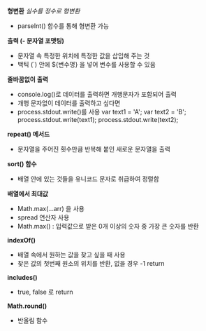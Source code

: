 **형변환**
*실수를 정수로 형변환*

- parseInt() 함수를 통해 형변환 가능

**출력 (- 문자열 포맷팅)**
- 문자열 속 특정한 위치에 특정한 값을 삽입해 주는 것
- 백틱 (`) 안에 ${변수명} 을 넣어 변수를 사용할 수 있음

**줄바꿈없이 출력**
- console.log()로 데이터를 출력하면 개행문자가 포함되어 출력
- 개행 문자없이 데이터를 출력하고 싶다면
- process.stdout.write()를 사용
var text1 = 'A';
var text2 = 'B';
process.stdout.write(text1);
process.stdout.write(text2);

**repeat() 메서드**
- 문자열을 주어진 횟수만큼 반복해 붙인 새로운 문자열을 출력

**sort() 함수**
- 배열 안에 있는 것들을 유니코드 문자로 취급하여 정렬함

**배열에서 최대값**
- Math.max(...arr) 을 사용
- spread 연산자 사용
- Math.max() : 입력값으로 받은 0개 이상의 숫자 중 가장 큰 숫자를 반환

**indexOf()**
- 배열 속에서 원하는 값을 찾고 싶을 때 사용
- 찾은 값의 첫번째 원소의 위치를 반환, 없을 경우 -1 return

**includes()**
- true, false 로 return

**Math.round()**
- 반올림 함수 